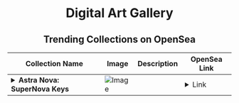 <div align="center">

# Digital Art Gallery

## Trending Collections on OpenSea

| Collection Name                       | Image                                                                                     | Description                       | OpenSea Link                                                                                          |
|---------------------------------------|-------------------------------------------------------------------------------------------|-----------------------------------|--------------------------------------------------------------------------------------------------------|
| **<details><summary>Astra Nova: SuperNova Keys</summary></details>** | ![Image](https://i.seadn.io/s/raw/files/e28d00bb00e5a697b6961a5f433b4267.jpg?w=500&auto=format?w=200&auto=format) |  | <details><summary>Link</summary>[Astra Nova: SuperNova Keys](https://opensea.io/collection/astra-nova-supernova-keys-1)</details> |

</div>